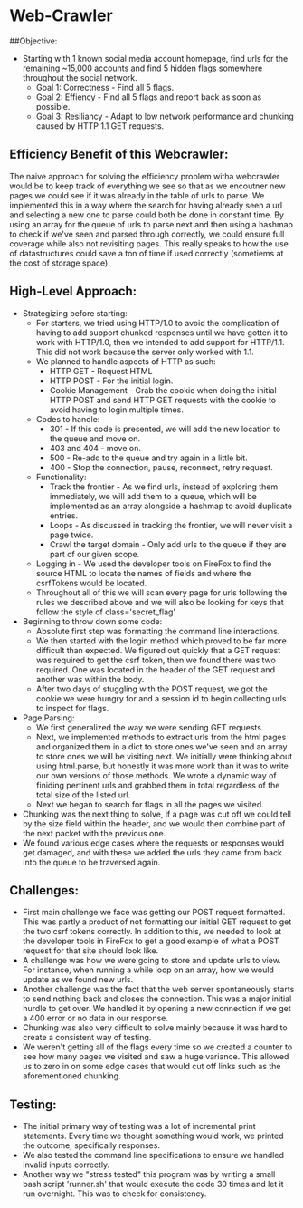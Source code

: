 # Web-Crawler

##Objective:
- Starting with 1 known social media account homepage, find urls for the remaining ~15,000 accounts and find 5 hidden flags somewhere throughout the social network.
  - Goal 1: Correctness - Find all 5 flags.
  - Goal 2: Effiency - Find all 5 flags and report back as soon as possible.
  - Goal 3: Resiliancy - Adapt to low network performance and chunking caused by HTTP 1.1 GET requests.

## Efficiency Benefit of this Webcrawler:
The naive approach for solving the efficiency problem witha  webcrawler would be to keep track of everything we see so that as we encoutner new pages we could see if it was already
in the table of urls to parse. We implemented this in a way where the search for having already seen a url and selecting a new one to parse could both be done in constant time. By using
an array for the queue of urls to parse next and then using a hashmap to check if we've seen and parsed through correctly, we could ensure full coverage while also not revisiting pages.
This really speaks to how the use of datastructures could save a ton of time if used correctly (sometiems at the cost of storage space).

## High-Level Approach:
- Strategizing before starting:
  - For starters, we tried using HTTP/1.0 to avoid the complication of having to add support chunked responses until we have gotten it to work with HTTP/1.0, then we intended to add support for HTTP/1.1. This did not work because the server only worked with 1.1.
  - We planned to handle aspects of HTTP as such:
    - HTTP GET - Request HTML
    - HTTP POST - For the initial login.
    - Cookie Management - Grab the cookie when doing the initial HTTP POST and send HTTP GET requests with the cookie to avoid having to login multiple times.
  - Codes to handle:
    - 301 - If this code is presented, we will add the new location to the queue and move on.
    - 403 and 404 - move on.
    - 500 - Re-add to the queue and try again in a little bit.
    - 400 - Stop the connection, pause, reconnect, retry request.
  - Functionality:
    - Track the frontier - As we find urls, instead of exploring them immediately, we will add them to a queue, which will be implemented as an array alongside a hashmap to avoid duplicate entries.
    - Loops - As discussed in tracking the frontier, we will never visit a page twice.
    - Crawl the target domain - Only add urls to the queue if they are part of our given scope.
  - Logging in - We used the developer tools on FireFox to find the source HTML to locate the names of fields and where the csrfTokens would be located.
  - Throughout all of this we will scan every page for urls following the rules we described above and we will also be looking for keys that follow the style of class='secret_flag'
- Beginning to throw down some code:
  - Absolute first step was formatting the command line interactions.
  - We then started with the login method which proved to be far more difficult than expected. We figured out quickly that a GET request was required to get the csrf token, then we found there was two required. One was located in the header of the GET request and another was within the body. 
  - After two days of stuggling with the POST request, we got the cookie we were hungry for and a session id to begin collecting urls to inspect for flags.
- Page Parsing:
  - We first generalized the way we were sending GET requests.
  - Next, we implemented methods to extract urls from the html pages and organized them in a dict to store ones we've seen and an array to store ones we will be visiting next. We initially were thinking about using html.parse, but honestly it was more work than it was to write our own versions of those methods. We wrote a dynamic way of finiding pertinent urls and grabbed them in total regardless of the total size of the listed url.
  - Next we began to search for flags in all the pages we visited. 
- Chunking was the next thing to solve, if a page was cut off we could tell by the size field within the header, and we would then combine part of the next packet with the previous one.
- We found various edge cases where the requests or responses would get damaged, and with these we added the urls they came from back into the queue to be traversed again.

## Challenges:
- First main challenge we face was getting our POST request formatted. This was partly a product of not formatting our initial GET request to get the two csrf tokens correctly. In addition to this, we needed to look at the developer tools in FireFox to get a good example of what a POST request for that site should look like.
- A challenge was how we were going to store and update urls to view. For instance, when running a while loop on an array, how we would update as we found new urls.
- Another challenge was the fact that the web server spontaneously starts to send nothing back and closes the connection. This was a major initial hurdle to get over. We handled it by opening a new connection if we get a 400 error or no data in our response.
- Chunking was also very difficult to solve mainly because it was hard to create a consistent way of testing.
- We weren't getting all of the flags every time so we created a counter to see how many pages we visited and saw a huge variance. This allowed us to zero in on some edge cases that would cut off links such as the aforementioned chunking.

## Testing:
- The initial primary way of testing was a lot of incremental print statements. Every time we thought something would work, we printed the outcome, specifically responses.
- We also tested the command line specifications to ensure we handled invalid inputs correctly.
- Another way we "stress tested" this program was by writing a small bash script 'runner.sh' that would execute the code 30 times and let it run overnight. This was to check for consistency.

